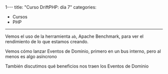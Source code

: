 1---
title: "Curso DriftPHP: día 7"
categories:
- Cursos
- PHP
---

Vemos el uso de la herramienta `ab`, Apache Benchmark, para ver el rendimiento
de lo que estamos creando.

Vemos cómo lanzar Eventos de Dominio, primero en un bus interno, pero al menos
es algo asíncrono

También discutimos qué beneficios nos traen los Eventos de Dominio

<!-- more ->

## Notas tomadas

Punto de partida:

- Servidor MySQL corriendo y con la tabla `users`
- Server corriendo, conectándose a MySQL a través de la conexión DBAL
- RabbitMQ corriendo, junto a MySQL, en un docker-compose

Vamos a ver la herramienta `ab`, Apache Benchmark

`ab` nos habla en percentiles:

- 10% tarda < 10s
- 80% tarda 20s
- El resto tarda 55555s

`ab -n 1000 -c 20 localhost:8000/users/10`

1000 peticiones, con una concurrencia de 20 (peticiones de 20 en 20)

Y la salida de `ab`:

```
Percentage of the requests served within a certain time (ms)
  50%    163
  66%    169
  75%    174
  80%    177
  90%    205
  95%    219
  98%    231
  99%    234
 100%    337 (longest request)
```

Cuando `ab` nos dice que hay mucha diferencia entre el percentil 50% y el 98%
99%, lo que significa es que hay algunas peticiones (pero pocas) que se quedan
muy bloqueadas por las peticiones que llegaron antes que ella. Lo cual significa
que lo que hay que hacer es escalar horizontalmente

### Event bus bundle

Una vez vista la herramienta del rendimiento, vamos a comenzar a emitir eventos

Añadir dependencia al `composer.json`

```
"drift/event-bus-bundle": "*"
```

Activar el bundle en `Drift/config/bundles.php`

```
Drift\EventBus\EventBusBundle::class => [ 'all' => true ]
```

Y configurarlo en `services.yml`

```
event_bus:
  exchanges:
    my_events: events_amqp
  router:
    _all: my_events
  async_pass_through: false
  async_adapter:
    adapter: amqp
    amqp:
      host: 192.168.1.143
```

`exchanges > my_events` y `router > _all > my_events` es necesario por ahora.
A Marc le costó un poco hacerlo funcionar, porque todo esto está evolucionando.

**Faltaría documentación sobre cómo configurar el event bus asíncrono con el
adaptador de AMQP**

### Eventos de Dominio

¿Qué es un Evento de Dominio? Es algo que ha ocurrido (ha ocurrido) en tu dominio,
en el pasado

Un comando/query es una acción que hay que hacer, viene de fuera y entra al
Dominio

Un evento, es algo que se genera dentro del Dominio, hacia afuera

Nota: PHP no permite la inmutabilidad, toma rant para PHP. Así que lo de que los
eventos sean inmutables... hay que tomarlo con delicadeza

¿Cómo tiene que ser un evento, un objeto? Sip, como un DTO, un objeto plano que
sea fácilemente serializable

Un ejemplo: `UserWasSaved`, no pondríamos `UserCreated` porque no se ha creado
el usuario realmente, el usuario nos lo han dado, el Dominio no lo ha hecho, lo
que hemos hecho ha sido guardarlo para más adelante

¿Dónde crear las clases? 

- `Domain\Model\User`: podría ser, pero no todos los Eventos de Dominio van a 
ser del modelo, no todos van a estar relacionados con una entidad
- `Domain\Event`: estaría bien

¿Qué vamos a guardar en el evento `UserWasSaved`?

El propio `User`

¿Pero qué pasa si se lo vamos a mandar a otro lugar? ¿Qué pasa si el evento va a
una aplicación que no entiende de `User`? Si quieres poner la clase `User`
debes asumir que los clientes de este evento van a entenderlo.

O también, se pueden utilizar Transformers antes de que el evento salga del Dominio,
en el event bus, en RabbitMQ, antes de salir, transformaremos el objeto `User` en
un array o lo que sea

¿Quién lo lanza?

1. Controller: no es muy buen sitio, no es bueno añadir lógica al Controller, porque
esa lógica tendrá que estar duplicada en otros puntos de entrada al Dominio
2. Command handler: después de hacer el `save` del Repositorio, de esta forma, cuando
la promesa llegue al controller, habrán pasado 2 cosas:
    a. el usuario ha sido guardado en el repo
    b. el evento se ha lanzado

```
return $this
  ->userRepository
  ->save($putUser->getUser())
  ->then(function () use ($putUser) {
    return $this
      ->eventBus
      ->dispatch(new UserWasCreated($putUser->getUser()));
  });
```

Hay que inyectar el event bus en el command handler

```
public function __construct(
    UserRepository $userRepository,
    EventBus $eventBus
)
```

Hay que recordar hacer `return $this->eventBus->dispatch()` para que la cadena
de promesas funcione correctamente (tanto de promesas resolved, como rejected), es
importante tanto para devolver resultados como para gestionar los errores

¿Alguna utilidad para los Eventos de Dominio?

- Monitorizar y trazar de lo que pasa en el server
- Como en PHP todo es síncrono, tú no puedes dejar ciertas tareas para después,
como lanzar un correo, anotar esto en el log, guardar el estado para luego,...
**los Eventos de Dominio nos dejan hacer estas tareas de forma asíncrona**
(este es un beneficio muy importante de los eventos, la capacidad de dejar
ciertas tareas para después, mientras termino de procesar la petición tan
rápido como me sea posible)

Por ahora, el event bus es algo interno al server, no usamos todavía nada de
RabbitMQ (adaptador AMQP), pero al menos, algo interno, tenemos un event bus,
para poder enviar eventos de forma asíncrona

RabbitMQ nos servirá para cuando tengamos que escalar horizontalmente, para comunicar
los distintos servidores. Un server mandará a RabbitMQ un Evento de Dominio, y
todos los servers lo escucharán (incluso él mismo). Luego, cada server decidirá
si tiene que hacer algo con ellos o no

Otra utilidad de los Eventos de Dominio, que ha descubierto Marc, y que le ha
molado más de sus últimos 5 años de developer

Dos servers, escuchando Eventos de Dominio, y cuando escucho un evento
`UserWasCreated`, mi repositorio hace un `findAll` y se hace una copia de todos
los usuarios en memoria. Esto está bien en ciertos casos:

- Pocos puts, pero muchos gets, es decir, pocas escrituras y muchas lecturas
- Tablas con filas limitadas (nada de tabla enoooormes)
- Muchos puts (escrituras), pocos gets (lecturas), no tiene sentido esta optimización

En DriftPHP existe algo, un evento `preload`, que es un evento del framework, y con
este evento podemos precargar ciertas tablas

Esto en DriftPHP y ReactPHP es posible hacerlo, porque puedes escuchar un puerto
HTTP y una cola RabbitMQ, cosa que con Symfony no puedes

![domain-event-preload](../assets/images/2020/domain-event-preload.png)

## Deberes

Enviar un evento cuando se borra un usuario

## Referencias

**Faltaría documentación sobre cómo configurar el event bus asíncrono con el
adaptador de AMQP**
